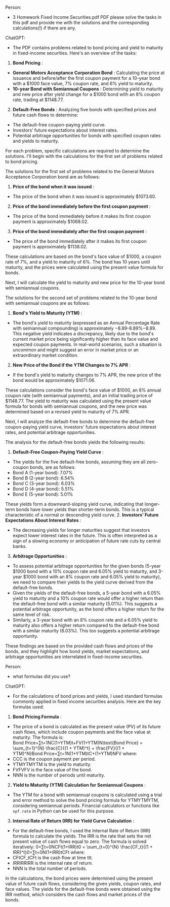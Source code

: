 
Person: 
- 3 Homework Fixed Income Securities.pdf
PDF
please solve the tasks in this pdf and provide me with the solutions and the corresponding calculations(!) if there are any.

ChatGPT: 
- The PDF contains problems related to bond pricing and yield to maturity in fixed-income securities. Here's an overview of the tasks: 
1. **Bond Pricing** : 
- **General Motors Acceptance Corporation Bond** : Calculating the price at issuance and before/after the first coupon payment for a 10-year bond with a $1000 face value, 7% coupon rate, and 6% yield to maturity. 
- **10-year Bond with Semiannual Coupons** : Determining yield to maturity and new price after yield change for a $1000 bond with an 8% coupon rate, trading at $1148.77. 
2. **Default-Free Bonds** : Analyzing five bonds with specified prices and future cash flows to determine:
- The default-free coupon-paying yield curve.
- Investors’ future expectations about interest rates.
- Potential arbitrage opportunities for bonds with specified coupon rates and yields to maturity.

For each problem, specific calculations are required to determine the solutions. I'll begin with the calculations for the first set of problems related to bond pricing.



The solutions for the first set of problems related to the General Motors Acceptance Corporation bond are as follows: 
1. **Price of the bond when it was issued** :
- The price of the bond when it was issued is approximately $1073.60. 
2. **Price of the bond immediately before the first coupon payment** :
- The price of the bond immediately before it makes its first coupon payment is approximately $1068.02. 
3. **Price of the bond immediately after the first coupon payment** :
- The price of the bond immediately after it makes its first coupon payment is approximately $1138.02.

These calculations are based on the bond's face value of $1000, a coupon rate of 7%, and a yield to maturity of 6%. The bond has 10 years until maturity, and the prices were calculated using the present value formula for bonds.

Next, I will calculate the yield to maturity and new price for the 10-year bond with semiannual coupons. ​​



The solutions for the second set of problems related to the 10-year bond with semiannual coupons are as follows: 
1. **Bond's Yield to Maturity (YTM)** : 
- The bond's yield to maturity (expressed as an Annual Percentage Rate with semiannual compounding) is approximately −8.89-8.89%−8.89. This negative yield indicates a discrepancy, likely due to the bond's current market price being significantly higher than its face value and expected coupon payments. In real-world scenarios, such a situation is uncommon and might suggest an error in market price or an extraordinary market condition. 
2. **New Price of the Bond if the YTM Changes to 7% APR** :
- If the bond's yield to maturity changes to 7% APR, the new price of the bond would be approximately $1071.06.

These calculations consider the bond's face value of $1000, an 8% annual coupon rate (with semiannual payments), and an initial trading price of $1148.77. The yield to maturity was calculated using the present value formula for bonds with semiannual coupons, and the new price was determined based on a revised yield to maturity of 7% APR.

Next, I will analyze the default-free bonds to determine the default-free coupon-paying yield curve, investors' future expectations about interest rates, and potential arbitrage opportunities. ​​



The analysis for the default-free bonds yields the following results: 
1. **Default-Free Coupon-Paying Yield Curve** : 
- The yields for the five default-free bonds, assuming they are all zero-coupon bonds, are as follows:
- Bond A (1-year bond): 7.07%
- Bond B (2-year bond): 6.54%
- Bond C (3-year bond): 6.03%
- Bond D (4-year bond): 5.51%
- Bond E (5-year bond): 5.01%

These yields form a downward-sloping yield curve, indicating that longer-term bonds have lower yields than shorter-term bonds. This is a typical characteristic of a normal or descending yield curve. 
2. **Investors’ Future Expectations About Interest Rates** :
- The decreasing yields for longer maturities suggest that investors expect lower interest rates in the future. This is often interpreted as a sign of a slowing economy or anticipation of future rate cuts by central banks. 
3. **Arbitrage Opportunities** :
- To assess potential arbitrage opportunities for the given bonds (5-year $1000 bond with a 10% coupon rate and 6.05% yield to maturity, and 3-year $1000 bond with an 8% coupon rate and 6.05% yield to maturity), we need to compare their yields to the yield curve derived from the default-free bonds.
- Given the yields of the default-free bonds, a 5-year bond with a 6.05% yield to maturity and a 10% coupon rate would offer a higher return than the default-free bond with a similar maturity (5.01%). This suggests a potential arbitrage opportunity, as the bond offers a higher return for the same level of risk.
- Similarly, a 3-year bond with an 8% coupon rate and a 6.05% yield to maturity also offers a higher return compared to the default-free bond with a similar maturity (6.03%). This too suggests a potential arbitrage opportunity.

These findings are based on the provided cash flows and prices of the bonds, and they highlight how bond yields, market expectations, and arbitrage opportunities are interrelated in fixed-income securities. ​​

Person: 
- what formulas did you use?

ChatGPT: 
- For the calculations of bond prices and yields, I used standard formulas commonly applied in fixed income securities analysis. Here are the key formulas used: 
1. **Bond Pricing Formula** : 
- The price of a bond is calculated as the present value (PV) of its future cash flows, which include coupon payments and the face value at maturity. The formula is:
Bond Price=∑t=1NC(1+YTM)t+FV(1+YTM)N\text{Bond Price} = \sum_{t=1}^{N} \frac{C}{(1 + YTM)^t} + \frac{FV}{(1 + YTM)^N}Bond Price=∑t=1N​(1+YTM)tC​+(1+YTM)NFV​
where: 
- CCC is the coupon payment per period. 
- YTMYTMYTM is the yield to maturity. 
- FVFVFV is the face value of the bond. 
- NNN is the number of periods until maturity. 
2. **Yield to Maturity (YTM) Calculation for Semiannual Coupons** : 
- The YTM for a bond with semiannual coupons is calculated using a trial and error method to solve the bond pricing formula for YTMYTMYTM, considering semiannual periods. Financial calculators or functions like `npf.rate` in Python can be used for this purpose. 
3. **Internal Rate of Return (IRR) for Yield Curve Calculation** : 
- For the default-free bonds, I used the Internal Rate of Return (IRR) formula to calculate the yields. The IRR is the rate that sets the net present value of cash flows equal to zero. The formula is solved iteratively:
0=∑t=0NCFt(1+IRR)t0 = \sum_{t=0}^{N} \frac{CF_t}{(1 + IRR)^t}0=∑t=0N​(1+IRR)tCFt​​
where: 
- CFtCF_tCFt​ is the cash flow at time ttt. 
- IRRIRRIRR is the internal rate of return. 
- NNN is the total number of periods.

In the calculations, the bond prices were determined using the present value of future cash flows, considering the given yields, coupon rates, and face values. The yields for the default-free bonds were obtained using the IRR method, which considers the cash flows and market prices of the bonds.

